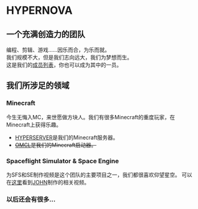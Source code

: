 # HYPERNOVA
## 一个充满创造力的团队
编程、剪辑、游戏……因乐而合，为乐而就。  
我们规模不大，但是我们志向远大，我们为梦想而生。  
这是我们的[成员列表](./members)，你也可以成为其中的一员。
## 我们所涉足的领域
### Minecraft
今生无悔入MC，来世愿做方块人。我们有很多Minecraft的重度玩家，在Minecraft上获得乐趣。  
 - [HYPERSERVER](./server/2022/hyperserver)是我们的Minecraft服务器。  
 - ~~[OMCL](./server/2022/hyperserver)是我们的Minecraft启动器。~~  
### Spaceflight Simulator & Space Engine
为SFS和SE制作视频是这个团队的主要项目之一，我们都很喜欢仰望星空。
可以在[这里](https://space.bilibili.com/478867585)看到[JOHN](./members/john_oscar)制作的相关视频。
### 以后还会有很多...
